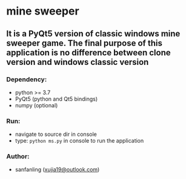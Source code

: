 # mine sweeper
## It is a PyQt5 version of classic windows mine sweeper game. The final purpose of this application is no difference between clone version and windows classic version

### Dependency:
* python >= 3.7
* PyQt5 (python and Qt5 bindings)
* numpy (optional)

### Run:
* navigate to source dir in console
* type: `python ms.py` in console to run the application

### Author:
* sanfanling (xujia19@outlook.com)
